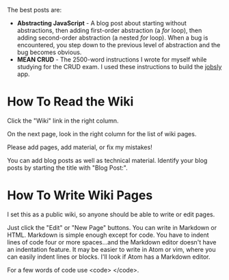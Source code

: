 The best posts are:

* __Abstracting JavaScript__ - A blog post about starting without abstractions, then adding first-order abstraction (a _for_ loop), then adding second-order abstraction (a nested _for_ loop). When a bug is encountered, you step down to the previous level of abstraction and the bug becomes obvious.
* __MEAN CRUD__ - The 2500-word instructions I wrote for myself while studying for the CRUD exam. I used these instructions to build the [jobsly](https://github.com/tdkehoe/jobsly) app.

# How To Read the Wiki

Click the "Wiki" link in the right column.

On the next page, look in the right column for the list of wiki pages.

Please add pages, add material, or fix my mistakes!

You can add blog posts as well as technical material. Identify your blog posts by starting the title with "Blog Post:".

# How To Write Wiki Pages

I set this as a public wiki, so anyone should be able to write or edit pages. 

Just click the "Edit" or "New Page" buttons. You can write in Markdown or HTML. Markdown is simple enough except for code. You have to indent lines of code four or more spaces...and the Markdown editor doesn't have an indentation feature. It may be easier to write in Atom or vim, where you can easily indent lines or blocks. I'll look if Atom has a Markdown editor.

For a few words of code use &lt;code&gt; &lt;/code&gt;.
